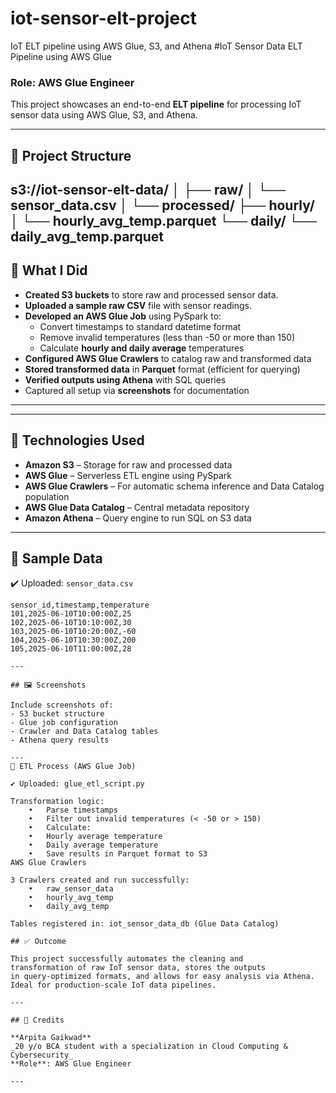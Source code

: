 # iot-sensor-elt-project
IoT ELT pipeline using AWS Glue, S3, and Athena
#IoT Sensor Data ELT Pipeline using AWS Glue

### Role: AWS Glue Engineer  
This project showcases an end-to-end **ELT pipeline** for processing IoT sensor data using AWS Glue, S3, and Athena.

---

## 📁 Project Structure
s3://iot-sensor-elt-data/
│
├── raw/
│   └── sensor_data.csv
│
└── processed/
├── hourly/
│   └── hourly_avg_temp.parquet
└── daily/
└── daily_avg_temp.parquet
---

## 🔧 What I Did

- **Created S3 buckets** to store raw and processed sensor data.
- **Uploaded a sample raw CSV** file with sensor readings.
- **Developed an AWS Glue Job** using PySpark to:
  - Convert timestamps to standard datetime format
  - Remove invalid temperatures (less than -50 or more than 150)
  - Calculate **hourly and daily average** temperatures
- **Configured AWS Glue Crawlers** to catalog raw and transformed data
- **Stored transformed data** in **Parquet** format (efficient for querying)
- **Verified outputs using Athena** with SQL queries
- Captured all setup via **screenshots** for documentation

---

---

## 🧰 Technologies Used

- **Amazon S3** – Storage for raw and processed data  
- **AWS Glue** – Serverless ETL engine using PySpark  
- **AWS Glue Crawlers** – For automatic schema inference and Data Catalog population  
- **AWS Glue Data Catalog** – Central metadata repository  
- **Amazon Athena** – Query engine to run SQL on S3 data

---

## 🧪 Sample Data

✔️ Uploaded: `sensor_data.csv`

```csv
sensor_id,timestamp,temperature
101,2025-06-10T10:00:00Z,25
102,2025-06-10T10:10:00Z,30
103,2025-06-10T10:20:00Z,-60
104,2025-06-10T10:30:00Z,200
105,2025-06-10T11:00:00Z,28

---

## 🖼️ Screenshots

Include screenshots of:
- S3 bucket structure
- Glue job configuration
- Crawler and Data Catalog tables
- Athena query results

---
🔄 ETL Process (AWS Glue Job)

✔️ Uploaded: glue_etl_script.py

Transformation logic:
	•	Parse timestamps
	•	Filter out invalid temperatures (< -50 or > 150)
	•	Calculate:
	•	Hourly average temperature
	•	Daily average temperature
	•	Save results in Parquet format to S3
AWS Glue Crawlers

3 Crawlers created and run successfully:
	•	raw_sensor_data
	•	hourly_avg_temp
	•	daily_avg_temp

Tables registered in: iot_sensor_data_db (Glue Data Catalog)

## ✅ Outcome

This project successfully automates the cleaning and 
transformation of raw IoT sensor data, stores the outputs 
in query-optimized formats, and allows for easy analysis via Athena. 
Ideal for production-scale IoT data pipelines.

---

## 📌 Credits

**Arpita Gaikwad**  
_20 y/o BCA student with a specialization in Cloud Computing & Cybersecurity_  
**Role**: AWS Glue Engineer

---
